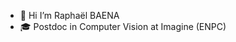 - 👋 Hi I’m Raphaël BAENA
- 🎓 Postdoc in Computer Vision at Imagine (ENPC)

<!---
raphael-baena/raphael-baena is a ✨ special ✨ repository because its `README.md` (this file) appears on your GitHub profile.
You can click the Preview link to take a look at your changes.
--->
